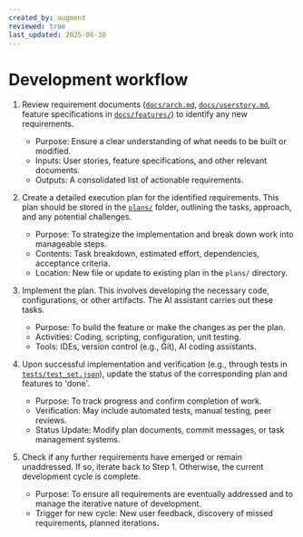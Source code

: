 ```yaml
---
created_by: augment
reviewed: true
last_updated: 2025-06-30
---
```



# Development workflow

1. Review requirement documents ([`docs/arch.md`](docs/arch.md:1), [`docs/userstory.md`](docs/userstory.md:1), feature specifications in [`docs/features/`](docs/features/)) to identify any new requirements.
    - Purpose: Ensure a clear understanding of what needs to be built or modified.
    - Inputs: User stories, feature specifications, and other relevant documents.
    - Outputs: A consolidated list of actionable requirements.

2. Create a detailed execution plan for the identified requirements. This plan should be stored in the [`plans/`](plans/) folder, outlining the tasks, approach, and any potential challenges.
    - Purpose: To strategize the implementation and break down work into manageable steps.
    - Contents: Task breakdown, estimated effort, dependencies, acceptance criteria.
    - Location: New file or update to existing plan in the `plans/` directory.

3. Implement the plan. This involves developing the necessary code, configurations, or other artifacts. The AI assistant carries out these tasks.
    - Purpose: To build the feature or make the changes as per the plan.
    - Activities: Coding, scripting, configuration, unit testing.
    - Tools: IDEs, version control (e.g., Git), AI coding assistants.

4. Upon successful implementation and verification (e.g., through tests in [`tests/test_set.json`](tests/test_set.json:1)), update the status of the corresponding plan and features to 'done'.
    - Purpose: To track progress and confirm completion of work.
    - Verification: May include automated tests, manual testing, peer reviews.
    - Status Update: Modify plan documents, commit messages, or task management systems.

5. Check if any further requirements have emerged or remain unaddressed. If so, iterate back to Step 1. Otherwise, the current development cycle is complete.
    - Purpose: To ensure all requirements are eventually addressed and to manage the iterative nature of development.
    - Trigger for new cycle: New user feedback, discovery of missed requirements, planned iterations.
